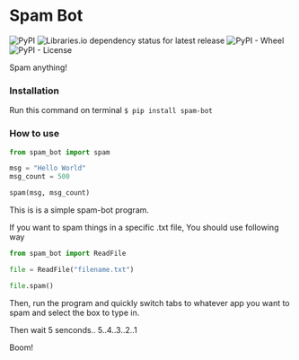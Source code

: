 # Spam Bot

![PyPI](https://img.shields.io/pypi/v/spam-bot?color=blue)
![Libraries.io dependency status for latest release](https://img.shields.io/librariesio/release/PyPI/spam-bot)
![PyPI - Wheel](https://img.shields.io/pypi/wheel/spam-bot)
![PyPI - License](https://img.shields.io/pypi/l/spam-bot)

Spam anything!

### Installation

Run this command on terminal
`$ pip install spam-bot`

### How to use

```python
from spam_bot import spam

msg = "Hello World"
msg_count = 500

spam(msg, msg_count)
```

This is is a simple spam-bot program.

If you want to spam things in a specific .txt file, You should use following way

```python
from spam_bot import ReadFile

file = ReadFile("filename.txt")

file.spam()
```

Then, run the program and quickly switch tabs to whatever app you want to spam and select the box to type in.

Then wait 5 senconds.. 5..4..3..2..1

Boom!
